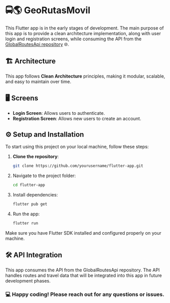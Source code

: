 # 🚍🌎 GeoRutasMovil

This Flutter app is in the early stages of development. The main purpose of this app is to provide a clean architecture implementation, along with user login and registration screens, while consuming the API from the [GlobalRoutesApi repository](https://github.com/nestor327/GlobalRoutesApi) 🌐.

## 🏗️ Architecture

This app follows **Clean Architecture** principles, making it modular, scalable, and easy to maintain over time.

## 🖥️ Screens

- **Login Screen**: Allows users to authenticate.
- **Registration Screen**: Allows new users to create an account.

## ⚙️ Setup and Installation

To start using this project on your local machine, follow these steps:

1. **Clone the repository**:

   ```bash
   git clone https://github.com/yourusername/flutter-app.git
2. Navigate to the project folder:
    
    ```bash    
    cd flutter-app

3. Install dependencies:
    ```bash    
    flutter pub get

4. Run the app:
    ```bash    
    flutter run

Make sure you have Flutter SDK installed and configured properly on your machine.

## 🛠️ API Integration
This app consumes the API from the GlobalRoutesApi repository. The API handles routes and travel data that will be integrated into this app in future development phases.

### 💻 Happy coding! Please reach out for any questions or issues.
